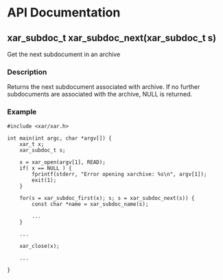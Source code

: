 # API Documentation #
## xar\_subdoc\_t xar\_subdoc\_next(xar\_subdoc\_t s) ##
Get the next subdocument in an archive

### Description ###
Returns the next subdocument associated with archive. If no further subdocuments are associated with the archive, NULL is returned.

### Example ###
```
#include <xar/xar.h>

int main(int argc, char *argv[]) {
	xar_t x;
	xar_subdoc_t s;

	x = xar_open(argv[1], READ);
	if( x == NULL ) {
		fprintf(stderr, "Error opening xarchive: %s\n", argv[1]);
		exit(1);
	}

	for(s = xar_subdoc_first(x); s; s = xar_subdoc_next(s)) {
		const char *name = xar_subdoc_name(s);

		...
	}

	...

	xar_close(x);
	
	...

}
```